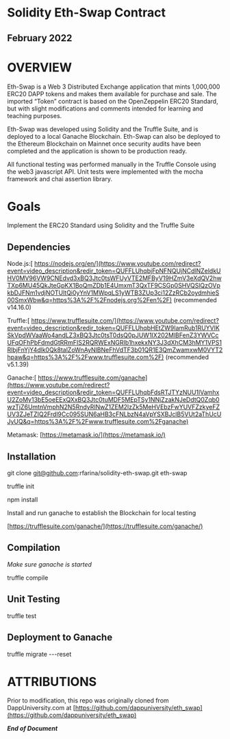 # Solidity Eth-Swap Contract


## **February 2022**


# OVERVIEW

Eth-Swap is a Web 3 Distributed Exchange application that mints 1,000,000 ERC20 DAPP tokens and makes them available for purchase and sale. The imported “Token” contract is based on the OpenZeppelin ERC20 Standard, but with slight modifications and comments intended for learning and teaching purposes. 

Eth-Swap was developed using Solidity and the Truffle Suite, and is deployed to a local Ganache Blockchain. Eth-Swap can also be deployed to the Ethereum Blockchain on Mainnet once security audits have been completed and the application is shown to be production ready.

All functional testing was performed manually in the Truffle Console using the web3 javascript API.  Unit tests were implemented with the mocha framework and chai assertion library.

# Goals

Implement the ERC20 Standard using Solidity and the Truffle Suite

## **Dependencies**

Node.js:[ https://nodejs.org/en/](https://www.youtube.com/redirect?event=video_description&redir_token=QUFFLUhqbjFpNFNQUjNCdlNZeldkUHV0MV96VW9CNEdvd3xBQ3Jtc0tsWFUyVTE2MFByV19HZmV3eXdQV2hwTXp6MU45QkJteGpKX1BoQmZDb1E4UmxmT3QxTF9CSGp0SHVQSlQzOVpkbDJFNm1vdjNOTUltQi0yYnV1MWpqLS1yWTB3ZUp3ci12ZzRCb2oydmhieS00SmxWbw&q=https%3A%2F%2Fnodejs.org%2Fen%2F) (recommended v14.16.0)

Truffle:[ https://www.trufflesuite.com/](https://www.youtube.com/redirect?event=video_description&redir_token=QUFFLUhqbHEtZW9IamRub1RUYVlKSkVpdWVaaWo4andLZ3xBQ3Jtc0tsT0dsQ0pJUW1IX202MlBFenZ3YWVCcUFqOFhPbFdmdGtRRmFIS2RQRWExNGRIb1hxekxNY3J3dXhCM3hMY1VPS1RlbjFnYjY4dlk0Qk8talZoWnAyNlBNeFhVdTF3b01QR1E3QmZwamxwM0VYT2hpaw&q=https%3A%2F%2Fwww.trufflesuite.com%2F) (recommended v5.1.39)

Ganache:[ https://www.trufflesuite.com/ganache](https://www.youtube.com/redirect?event=video_description&redir_token=QUFFLUhqbFdsRTJTYzNUU1lVamhxU2ZoMy13bE5oeEExQXxBQ3Jtc0tuMDF5MEpTSy1NNjZzakNJeDdtQ0Zqb0wzTjZ6UmtnVmphN2N5RndyRlNwZ1ZEM2lzZk5MeHVEbzFwYUVFZzkyeFZUV3ZJeTZIQ2Frdl9Cc095SUN6aHB3cFNLbzN4aVpYSXBJclB5VUt2aThUcUJyUQ&q=https%3A%2F%2Fwww.trufflesuite.com%2Fganache)

Metamask: [https://metamask.io/](https://metamask.io/)


## **Installation**

git clone [git@github.com](mailto:git@github.com):rfarina/solidity-eth-swap.git eth-swap

truffle init

npm install

Install and run ganache to establish the Blockchain for local testing

[https://trufflesuite.com/ganache/](https://trufflesuite.com/ganache/)


## **Compilation**

_Make sure ganache is started_

truffle compile


## **Unit Testing**

truffle test


## **Deployment to Ganache**

truffle migrate ---reset


# ATTRIBUTIONS

Prior to modification, this repo was originally cloned from DappUniversity.com at [https://github.com/dappuniversity/eth_swap](https://github.com/dappuniversity/eth_swap)

**_End of Document_**
